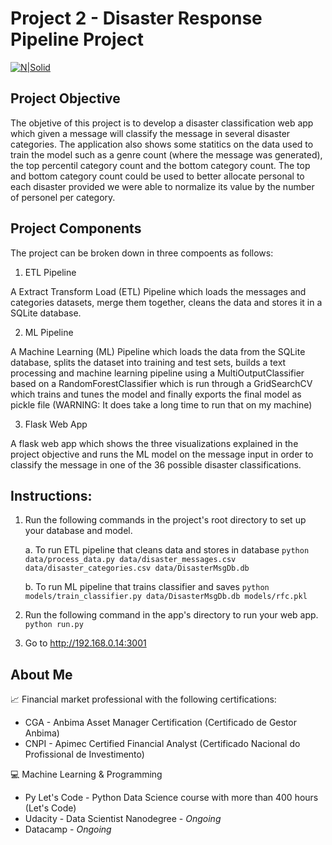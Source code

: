 # Project 2 - Disaster Response Pipeline Project

[![N|Solid](https://www.python.org/static/community_logos/python-powered-w-70x28.png)](https://www.python.org/)

## Project Objective

The objetive of this project is to develop a disaster classification web app which given a message will classify the message in several disaster categories. The application also shows some statitics on the data used to train the model such as a genre count (where the message was generated), the top percentil category count and the bottom category count. The top and bottom category count could be used to better allocate personal to each disaster provided we were able to normalize its value by the number of personel per category.

## Project Components

The project can be broken down in three compoents as follows:
1. ETL Pipeline

A Extract Transform Load (ETL) Pipeline which loads the messages and categories datasets, merge them together, cleans the data and stores it in a SQLite database.

2. ML Pipeline

A Machine Learning (ML) Pipeline which loads the data from the SQLite database, splits the dataset into training and test sets, builds a text processing and machine learning pipeline using a MultiOutputClassifier based on a RandomForestClassifier which is run through a GridSearchCV which trains and tunes the model and finally exports the final model as pickle file (WARNING: It does take a long time to run that on my machine)

3. Flask Web App

A flask web app which shows the three visualizations explained in the project objective and runs the ML model on the message input in order to classify the message in one of the 36 possible disaster classifications.

## Instructions:
1. Run the following commands in the project's root directory to set up your database and model.

    a. To run ETL pipeline that cleans data and stores in database
        `python data/process_data.py data/disaster_messages.csv data/disaster_categories.csv data/DisasterMsgDb.db`
        
    b. To run ML pipeline that trains classifier and saves
        `python models/train_classifier.py data/DisasterMsgDb.db models/rfc.pkl`

2. Run the following command in the app's directory to run your web app.
    `python run.py`

3. Go to http://192.168.0.14:3001

## About Me

📈 Financial market professional with the following certifications:
* CGA - Anbima Asset Manager Certification (Certificado de Gestor Anbima)
* CNPI - Apimec Certified Financial Analyst (Certificado Nacional do Profissional de Investimento)

💻 Machine Learning & Programming
* Py Let's Code - Python Data Science course with more than 400 hours (Let's Code)
* Udacity - Data Scientist Nanodegree - _Ongoing_
* Datacamp - _Ongoing_

